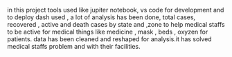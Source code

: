 in this project  tools used like jupiter notebook, vs code for development and to deploy dash used , a lot of analysis has been done, total cases, recovered , active  and death cases by state
and ,zone to help medical staffs to be active for medical things  like medicine , mask , beds , oxyzen for patients. data has been cleaned and reshaped for analysis.it has solved medical staffs problem and with 
their facilities.

